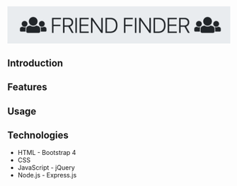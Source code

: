 ![Friend Finder Logo](ff.png)


## Introduction



## Features



## Usage



## Technologies
- HTML - Bootstrap 4
- CSS
- JavaScript - jQuery
- Node.js - Express.js